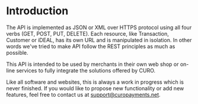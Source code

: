 # Introduction

The API is implemented as JSON or XML over HTTPS protocol using all four verbs (GET, POST, PUT, DELETE). Each resource, like Transaction, Customer or iDEAL, has its own URL and is manipulated in isolation. In other words we've tried to make API follow the REST principles as much as possible.

This API is intended to be used by merchants in their own web shop or on-line services to fully integrate the solutions offered by CURO.

Like all software and websites, this is always a work in progress which is never finished. If you would like to propose new functionality or add new features, feel free to contact us at support@curopayments.net.
